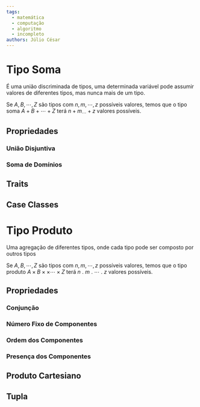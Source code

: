 ```yaml
---
tags:
  - matemática
  - computação
  - algoritmo
  - incompleto
authors: Júlio César
---
```

# Tipo Soma

É uma união discriminada de tipos, uma determinada variável pode assumir valores de diferentes tipos, mas nunca mais de um tipo.

Se $A, B, \cdots, Z$ são tipos com $n, m, \cdots, z$ possíveis valores, temos que o tipo soma $A + B + \cdots + Z$ terá $n + m _ \cdots + z$ valores possíveis.

## Propriedades

### União Disjuntiva
### Soma de Domínios

## Traits

## Case Classes
# Tipo Produto

Uma agregação de diferentes tipos, onde cada tipo pode ser composto por outros tipos

Se $A, B, \cdots, Z$ são tipos com $n, m, \cdots, z$ possíveis valores, temos que o tipo produto $A \times B \times \times \cdots \times Z$ terá $n\ .\ m\ .\ \cdots\ .\ z$ valores possíveis.

## Propriedades
### Conjunção

### Número Fixo de Componentes

### Ordem dos Componentes

### Presença dos Componentes

## Produto Cartesiano

## Tupla
